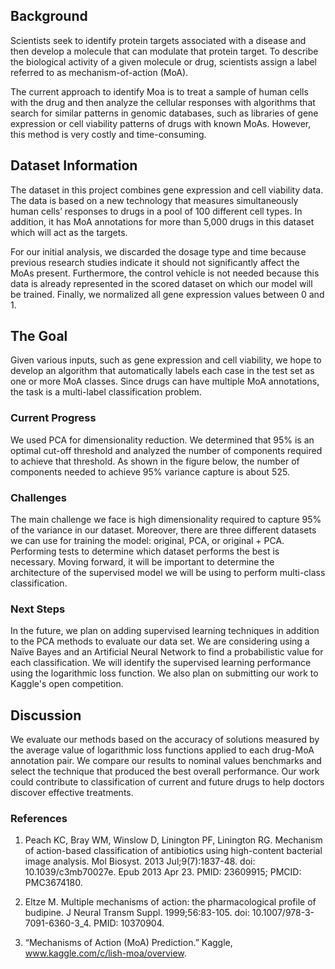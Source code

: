 
## Background

Scientists seek to identify protein targets associated with a disease and then develop a molecule that can modulate that protein target. To describe the biological activity of a given molecule or drug, scientists assign a label referred to as mechanism-of-action (MoA).

The current approach to identify Moa is to treat a sample of human cells with the drug and then analyze the cellular responses with algorithms that search for similar  patterns in genomic databases, such as libraries of gene expression or cell viability patterns of drugs with known MoAs. However, this method is very costly and time-consuming.

## Dataset Information

The dataset in this project combines gene expression and cell viability data. The data is based on a new technology that measures simultaneously human cells’ responses to drugs in a pool of 100 different cell types. In addition, it has MoA annotations for more than 5,000 drugs in this dataset which will act as the targets. 

For our initial analysis, we discarded the dosage type and time because previous research studies indicate it should not significantly affect the MoAs present. Furthermore, the control vehicle is not needed because this data is already represented in the scored dataset on which our model will be trained. Finally, we normalized all gene expression values between 0 and 1.

## The Goal

Given various inputs, such as gene expression and cell viability, we hope to develop an algorithm that automatically labels each case in the test set as one or more MoA classes. Since drugs can have multiple MoA annotations, the task is a multi-label classification problem.

### Current Progress

We used PCA for dimensionality reduction. We determined that 95% is an optimal cut-off threshold and analyzed the number of components required to achieve that threshold. As shown in the figure below, the number of components needed to achieve 95% variance capture is about 525.

### Challenges

The main challenge we face is high dimensionality required to capture 95% of the variance in our dataset. Moreover, there are three different datasets we can use for training the model: original, PCA, or original + PCA. Performing tests to determine which dataset performs the best is necessary. Moving forward, it will be important to determine the architecture of the supervised model we will be using to perform multi-class classification.

### Next Steps

In the future, we plan on adding supervised learning techniques in addition to the PCA methods to evaluate our data set. We are considering using a Naïve Bayes and an Artificial Neural Network to find a probabilistic value for each classification. We will identify the supervised learning performance using the logarithmic loss function. We also plan on submitting our work to Kaggle's open competition.

## Discussion

We evaluate our methods based on the accuracy of solutions measured by the average value of logarithmic loss functions applied to each drug-MoA annotation pair. We compare our results to nominal values benchmarks and select the technique that produced the best overall performance. Our work could contribute to classification of current and future drugs to help doctors discover effective treatments.

### References

1. Peach KC, Bray WM, Winslow D, Linington PF, Linington RG. Mechanism of action-based classification of antibiotics using high-content bacterial image analysis. Mol Biosyst. 2013 Jul;9(7):1837-48. doi: 10.1039/c3mb70027e. Epub 2013 Apr 23. PMID: 23609915; PMCID: PMC3674180.​

2. Eltze M. Multiple mechanisms of action: the pharmacological profile of budipine. J Neural Transm Suppl. 1999;56:83-105. doi: 10.1007/978-3-7091-6360-3_4. PMID: 10370904.

3. “Mechanisms of Action (MoA) Prediction.” Kaggle, www.kaggle.com/c/lish-moa/overview.
